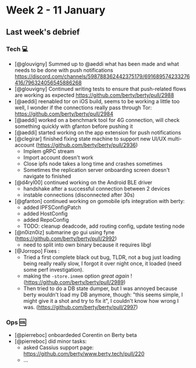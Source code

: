 # Week 2 - 11 January

## Last week's debrief

### Tech :computer:

* [@glouvigny] Summed up to @aeddi what has been made and what needs to be done with push notifications https://discord.com/channels/598788362442375179/691689574233276416/796324056545886268
* [@glouvigny] Continued writing tests to ensure that push-related flows are working as expected https://github.com/berty/berty/pull/2988
* [@aeddi] reenabled tor on iOS build, seems to be working a little too well, I wonder if the connections really pass through Tor: https://github.com/berty/berty/pull/2984
* [@aeddi] worked on a benchmark tool for 4G connection, will check something quickly with gfanton before pushing it
* [@aeddi] started working on the app extension for push notifications
* [@clegirar] finished fixing state machine to support new UI/UX multi-account (https://github.com/berty/berty/pull/2936)
    * Implem gRPC stream
    * Import account doesn't work
    * Close ipfs node takes a long time and crashes sometimes
    * Sometimes the replication server onboarding screen doesn't navigate to finished
* [@d4ryl00] continued working on the Android BLE driver
    * handshake after a successful connection between 2 devices
    * instable connections (disconnected after 30s)
* [@gfanton] continued working on gomobile ipfs integration with berty:
    * added IPFSConfigPatch 
    * added HostConfig
    * added RepoConfig
    * TODO: cleanup deadcode, add routing config, update testing node
* [@n0izn0iz] submarine go gui using fyne (https://github.com/berty/berty/pull/2992)
  * need to split into own binary because it requires libgl
* [@Jorropo] Fixes :
    * Tried a first complete black out bug, TLDR, not a bug just loading being really really slow, I forgot it over night once, it loaded (need some perf investigation).
    * making the `-store.inmem` option *great again* ! (https://github.com/berty/berty/pull/2989)
    * Then tried to do a DB state dumper, but I was annoyed because berty wouldn't load my DB anymore, though: "this seems simple, I might give it a shot and try to fix it", I couldn't know how wrong I was. (https://github.com/berty/berty/pull/2997)

### Ops :cool:

* [@pierreboc] onboardeded Corentin on Berty beta
* [@pierreboc] did minor tasks:
    * asked Cassius support page: https://github.com/berty/www.berty.tech/pull/220
    * ...
